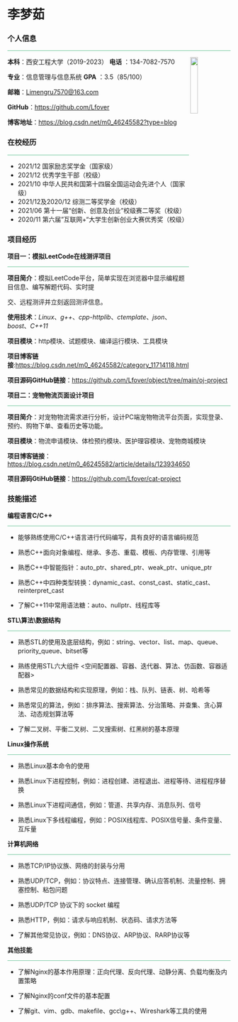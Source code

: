 #                                         李梦茹

### 个人信息                                                                               

<div><hr style="background:#65c294"></div>

<div> 
    <img  src="C:\Users\86134\Pictures\Camera Roll\jl.jpeg" width = 18% height = 18% align = right>
</div>

**本科**：西安工程大学（2019-2023）              **电话** ：134-7082-7570

**专业**：信息管理与信息系统                             **GPA** ：3.5（85/100）

**邮箱**：Limengru7570@163.com

**GitHub**：https://github.com/Lfover

**博客地址**：https://blog.csdn.net/m0_46245582?type=blog

### 在校经历

<div><hr style="background:#65c294"></div>

* 2021/12  国家励志奖学金（国家级）
* 2021/12  优秀学生干部（校级）
* 2021/10  中华人民共和国第十四届全国运动会先进个人（国家级）
* 2021/12及2020/12  综测二等奖学金（校级）
* 2021/06  第十一届“创新、创意及创业”校级赛二等奖（校级）
* 2020/11  第六届”互联网+“大学生创新创业大赛优秀奖（校级）

### 项目经历

**项目一：模拟LeetCode在线测评项目**

<div>
<hr style="background:#65c294">
</div>

**项目简介**：模拟LeetCode平台，简单实现在浏览器中显示编程题目信息、编写解题代码、实时提

交、远程测评并立刻返回测评信息。

**使用技术**：*Linux*、*g++*、*cpp-httplib*、*ctemplate*、*json*、*boost*、*C++11*

**项目模块**：http模块、试题模块、编译运行模块、工具模块

**项目博客链接**:https://blog.csdn.net/m0_46245582/category_11714118.html

**项目源码GitHub链接**：https://github.com/Lfover/object/tree/main/oj-project



**项目二：宠物物流页面设计项目**

<div>
<hr style="background:#65c294">
</div>

**项目简介**：对宠物物流需求进行分析，设计PC端宠物物流平台页面，实现登录、预约、购物下单、查看历史等功能。

**项目模块**：物流申请模块、体检预约模块、医护理容模块、宠物商城模块

**项目博客链接**：https://blog.csdn.net/m0_46245582/article/details/123934650

**项目源码GtiHub链接**：https://github.com/Lfover/cat-project



### 技能描述

**编程语言C/C++**

<div>
<hr style="background:#65c294">
</div>

* 能够熟练使用C/C++语言进行代码编写，具有良好的语言编码规范

* 熟悉C++面向对象编程、继承、多态、重载、模板、内存管理、引用等

* 熟悉C++中智能指针：auto_ptr、shared_ptr、weak_ptr、unique_ptr

* 熟悉C++中四种类型转换：dynamic_cast、const_cast、static_cast、reinterpret_cast

* 了解C++11中常用语法糖：auto、nullptr、线程库等

**STL\算法\数据结构**

<div>
<hr style="background:#65c294">
</div>

* 熟悉STL的使用及底层结构，例如：string、vector、list、map、queue、priority_queue、bitset等

* 熟练使用STL六大组件 <空间配置器、容器、迭代器、算法、仿函数、容器适配器>

* 熟悉常见的数据结构和实现原理，例如：栈、队列、链表、树、哈希等

* 熟悉常见的算法，例如：排序算法、搜索算法、分治策略、并查集、贪心算法、动态规划算法等

* 了解二叉树、平衡二叉树、二叉搜索树、红黑树的基本原理

**Linux操作系统**

<div>
<hr style="background:#65c294">
</div>

* 熟悉Linux基本命令的使用

* 熟悉Linux下进程控制，例如：进程创建、进程退出、进程等待、进程程序替换

* 熟悉Linux下进程间通信，例如：管道、共享内存、消息队列、信号

* 熟悉Linux下多线程编程，例如：POSIX线程库、POSIX信号量、条件变量、互斥量

**计算机网络**

<div>
<hr style="background:#65c294">
</div>

* 熟悉TCP/IP协议族、网络的封装与分用

* 熟悉UDP/TCP，例如：协议特点、连接管理、确认应答机制、流量控制、拥塞控制、粘包问题

* 熟悉UDP/TCP 协议下的 socket 编程

* 熟悉HTTP，例如：请求与响应机制、状态码、请求方法等

* 了解其他常见协议，例如：DNS协议、ARP协议、RARP协议等

**其他技能**

<div>
<hr style="background:#65c294">
</div>

* 了解Nginx的基本作用原理：正向代理、反向代理、动静分离、负载均衡及内置策略

* 了解Nginx的conf文件的基本配置

* 了解git、vim、gdb、makefile、gcc\g++、Wireshark等工具的使用
